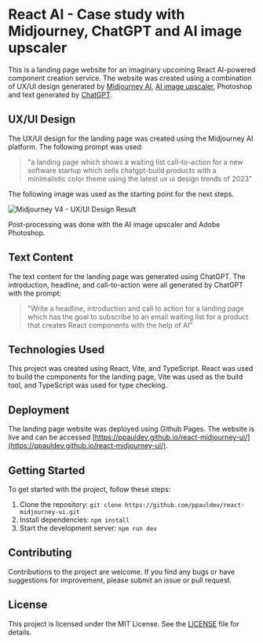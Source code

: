 # React AI - Case study with Midjourney, ChatGPT and AI image upscaler

This is a landing page website for an imaginary upcoming React AI-powered component creation service. The website was created using a combination of UX/UI design generated by [Midjourney AI](https://www.midjourney.com/), [AI image upscaler](https://www.upscale.media/), Photoshop and text generated by [ChatGPT](https://chat.openai.com/chat).

## UX/UI Design

The UX/UI design for the landing page was created using the Midjourney AI platform.
The following prompt was used:

> "a landing page which shows a waiting list call-to-action for a new software startup which sells chatgpt-build products with a minimalistic color theme using the latest ux ui design trends of 2023"

The following image was used as the starting point for the next steps.

![Midjourney V4 - UX/UI Design Result](https://user-images.githubusercontent.com/97476824/229309518-fbdb6f41-c538-418f-98af-8c6b9781aafc.png)

Post-processing was done with the AI image upscaler and Adobe Photoshop.

## Text Content

The text content for the landing page was generated using ChatGPT. The introduction, headline, and call-to-action were all generated by ChatGPT with the prompt:

> "Write a headline, introduction and call to action for a landing page which has the goal to subscribe to an email waiting list for a product that creates React components with the help of AI"

## Technologies Used

This project was created using React, Vite, and TypeScript. React was used to build the components for the landing page, Vite was used as the build tool, and TypeScript was used for type checking.

## Deployment

The landing page website was deployed using Github Pages. The website is live and can be accessed [https://ppauldev.github.io/react-midjourney-ui/](https://ppauldev.github.io/react-midjourney-ui/).

## Getting Started

To get started with the project, follow these steps:

1. Clone the repository: `git clone https://github.com/ppauldev/react-midjourney-ui.git`
2. Install dependencies: `npm install`
3. Start the development server: `npm run dev`

## Contributing

Contributions to the project are welcome. If you find any bugs or have suggestions for improvement, please submit an issue or pull request.

## License

This project is licensed under the MIT License. See the [LICENSE](LICENSE) file for details.
